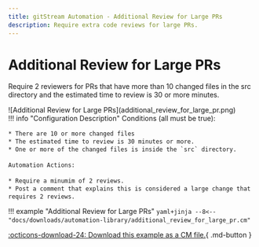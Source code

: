 ```yaml
---
title: gitStream Automation - Additional Review for Large PRs
description: Require extra code reviews for large PRs.
---
```

# Additional Review for Large PRs
Require 2 reviewers for PRs that have more than 10 changed files in the src directory and the estimated time to review is 30 or more minutes.

<div class="automationImage" style="align:right" markdown="1">
![Additional Review for Large PRs](additional_review_for_large_pr.png)
</div>

<div class="automationDescription" markdown="1">
!!! info "Configuration Description"
    Conditions (all must be true):

    * There are 10 or more changed files
    * The estimated time to review is 30 minutes or more.
    * One or more of the changed files is inside the `src` directory.

    Automation Actions:

    * Require a minumim of 2 reviews.
    * Post a comment that explains this is considered a large change that requires 2 reviews.
</div>

!!! example "Additional Review for Large PRs"
    ```yaml+jinja
    --8<-- "docs/downloads/automation-library/additional_review_for_large_pr.cm"
    ```
    <div class="result" markdown>
      <span>
      [:octicons-download-24: Download this example as a CM file.](/downloads/automation-library/additional_review_for_large_pr.cm){ .md-button }
      </span>
    </div>